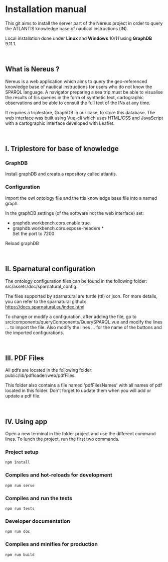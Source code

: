 # Installation manual

This git aims to install the server part of the Nereus project in order to query the ATLANTIS knowledge base of nautical instructions (IN).

Local installation done under **Linux** and **Windows** 10/11 using **GraphDB** 9.11.1.

<br>

## What is Nereus ?

Nereus is a web application which aims to query the geo-referenced knowledge base of nautical instructions for users who do not know the SPARQL language. A navigator preparing a sea trip must be able to visualise the results of his queries in the form of synthetic text, cartographic observations and be able to consult the full text of the INs at any time. 

It requires a triplestore, GraphDB in our case, to store this database. The web interface was built using Vue-cli which uses HTML/CSS and JavaScript with a cartographic interface developed with Leaflet.

<br>

## I. Triplestore for base of knowledge

### GraphDB

Install graphDB and create a repository called atlantis.

### Configuration 

Import the owl ontology file and the ttls knowledge base file into
a named graph.

In the graphDB settings (of the software not the web interface) set:<br>
- graphdb.workbench.cors.enable true <br>
- graphdb.workbench.cors.expose-headers *<br>
Set the port to 7200

Reload graphDB

<br>

## II. Sparnatural configuration

The ontology configuration files can be found in the following folder: src/assets/doc/sparnatural_config. 

The files supported by sparnatural are turtle (ttl) or json. For more details, you can refer to the sparnatural github: https://docs.sparnatural.eu/index.html

To change or modify a configuration, after adding the file, go to src/components/queryComponents/QuerySPARQL.vue and modify the lines ... to import the file. Also modify the lines ... for the name of the buttons and the imported configurations.

<br>

## III. PDF Files

All pdfs are located in the following folder: public/lib/pdfloader/web/pdfFiles.

This folder also contains a file named 'pdfFilesNames' with all names of pdf located in this folder. Don't forget to update them when you will add or update a pdf file.

<br>

## IV. Using app

Open a new terminal in the folder project and use the different command lines. 
To lunch the  project, run the first two commands.

### Project setup
```
npm install
```

### Compiles and hot-reloads for development
```
npm run serve
```

### Compiles and run the tests
```
npm run tests
```

### Developer documentation
```
npm run doc
```

### Compiles and minifies for production
```
npm run build
```